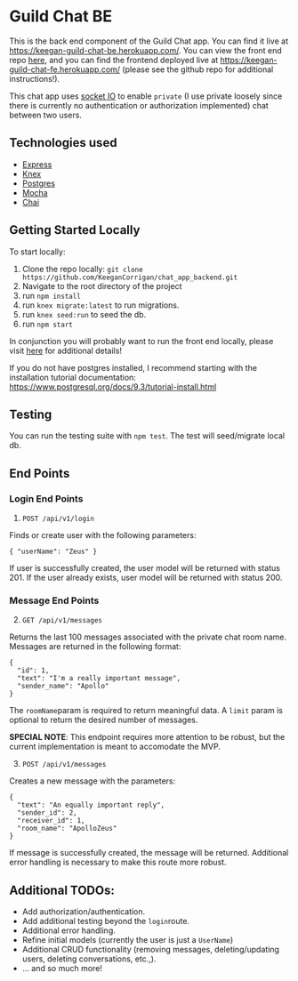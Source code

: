 # Guild Chat BE

This is the back end component of the Guild Chat app. You can find it live at https://keegan-guild-chat-be.herokuapp.com/. You can view the front end repo [here](https://github.com/KeeganCorrigan/chat_app_frontend), and you can find the frontend deployed live at https://keegan-guild-chat-fe.herokuapp.com/ (please see the github repo for additional instructions!).

This chat app uses [socket IO](https://socket.io/) to enable `private` (I use private loosely since there is currently no authentication or authorization implemented) chat between two users.

## Technologies used

* [Express](http://expressjs.com/)
* [Knex](http://knexjs.org/)
* [Postgres](https://www.postgresql.org/)
* [Mocha](https://mochajs.org/)
* [Chai](https://www.chaijs.com/)

## Getting Started Locally

To start locally:

1. Clone the repo locally: `git clone https://github.com/KeeganCorrigan/chat_app_backend.git`
2. Navigate to the root directory of the project
3. run `npm install`
4. run `knex migrate:latest` to run migrations.
5. run `knex seed:run` to seed the db.
6. run `npm start`

In conjunction you will probably want to run the front end locally, please visit [here](https://github.com/KeeganCorrigan/chat_app_frontend) for additional details!

If you do not have postgres installed, I recommend starting with the installation tutorial documentation: https://www.postgresql.org/docs/9.3/tutorial-install.html

## Testing

You can run the testing suite with `npm test`. The test will seed/migrate local db.

## End Points

### Login End Points

1. `POST /api/v1/login`

Finds or create user with the following parameters:

```
{ "userName": "Zeus" }
```

If user is successfully created, the user model will be returned with status 201. If the user already exists, user model will be returned with status 200.

### Message End Points

2. `GET /api/v1/messages`

Returns the last 100 messages associated with the private chat room name. Messages are returned in the following format:

```
{
  "id": 1,
  "text": "I'm a really important message",
  "sender_name": "Apollo"
}
```

The `roomName`param is required to return meaningful data. A `limit` param is optional to return the desired number of messages.

**SPECIAL NOTE**: This endpoint requires more attention to be robust, but the current implementation is meant to accomodate the MVP.

3. `POST /api/v1/messages`

Creates a new message with the parameters:

```
{ 
  "text": "An equally important reply",
  "sender_id": 2,
  "receiver_id": 1,
  "room_name": "ApolloZeus"
}
```

If message is successfully created, the message will be returned. Additional error handling is necessary to make this route more robust.

## Additional TODOs:

* Add authorization/authentication.
* Add additional testing beyond the `login`route.
* Additional error handling.
* Refine initial models (currently the user is just a `UserName`)
* Additional CRUD functionality (removing messages, deleting/updating users, deleting conversations, etc.,).
* ... and so much more!
